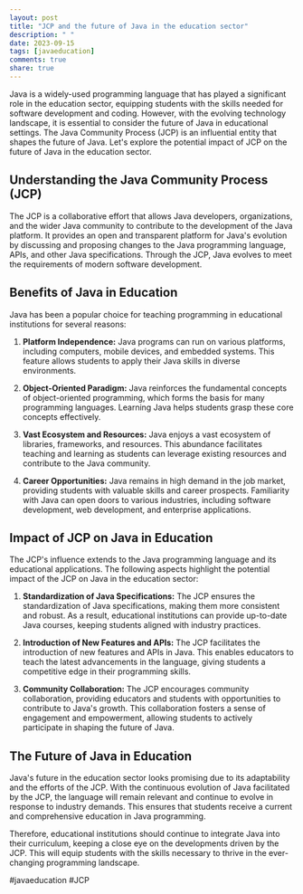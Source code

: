 ```yaml
---
layout: post
title: "JCP and the future of Java in the education sector"
description: " "
date: 2023-09-15
tags: [javaeducation]
comments: true
share: true
---
```


Java is a widely-used programming language that has played a significant role in the education sector, equipping students with the skills needed for software development and coding. However, with the evolving technology landscape, it is essential to consider the future of Java in educational settings. The Java Community Process (JCP) is an influential entity that shapes the future of Java. Let's explore the potential impact of JCP on the future of Java in the education sector.

## Understanding the Java Community Process (JCP)

The JCP is a collaborative effort that allows Java developers, organizations, and the wider Java community to contribute to the development of the Java platform. It provides an open and transparent platform for Java's evolution by discussing and proposing changes to the Java programming language, APIs, and other Java specifications. Through the JCP, Java evolves to meet the requirements of modern software development.

## Benefits of Java in Education

Java has been a popular choice for teaching programming in educational institutions for several reasons:

1. **Platform Independence:** Java programs can run on various platforms, including computers, mobile devices, and embedded systems. This feature allows students to apply their Java skills in diverse environments.

1. **Object-Oriented Paradigm:** Java reinforces the fundamental concepts of object-oriented programming, which forms the basis for many programming languages. Learning Java helps students grasp these core concepts effectively.

1. **Vast Ecosystem and Resources:** Java enjoys a vast ecosystem of libraries, frameworks, and resources. This abundance facilitates teaching and learning as students can leverage existing resources and contribute to the Java community.

1. **Career Opportunities:** Java remains in high demand in the job market, providing students with valuable skills and career prospects. Familiarity with Java can open doors to various industries, including software development, web development, and enterprise applications.

## Impact of JCP on Java in Education

The JCP's influence extends to the Java programming language and its educational applications. The following aspects highlight the potential impact of the JCP on Java in the education sector:

1. **Standardization of Java Specifications:** The JCP ensures the standardization of Java specifications, making them more consistent and robust. As a result, educational institutions can provide up-to-date Java courses, keeping students aligned with industry practices.

1. **Introduction of New Features and APIs:** The JCP facilitates the introduction of new features and APIs in Java. This enables educators to teach the latest advancements in the language, giving students a competitive edge in their programming skills.

1. **Community Collaboration:** The JCP encourages community collaboration, providing educators and students with opportunities to contribute to Java's growth. This collaboration fosters a sense of engagement and empowerment, allowing students to actively participate in shaping the future of Java.

## The Future of Java in Education

Java's future in the education sector looks promising due to its adaptability and the efforts of the JCP. With the continuous evolution of Java facilitated by the JCP, the language will remain relevant and continue to evolve in response to industry demands. This ensures that students receive a current and comprehensive education in Java programming.

Therefore, educational institutions should continue to integrate Java into their curriculum, keeping a close eye on the developments driven by the JCP. This will equip students with the skills necessary to thrive in the ever-changing programming landscape.

\#javaeducation #JCP
